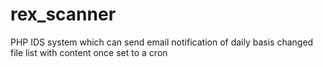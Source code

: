 # rex_scanner
PHP IDS system which can send email notification of daily basis changed file list with content once set to a cron
